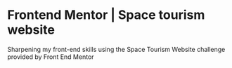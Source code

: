 # Frontend Mentor | Space tourism website

Sharpening my front-end skills using the Space Tourism Website challenge provided by Front End Mentor